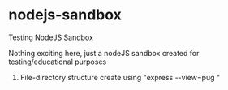 # nodejs-sandbox
Testing NodeJS Sandbox

Nothing exciting here, just a nodeJS sandbox created for testing/educational purposes
1.  File-directory structure create using "express --view=pug <myappName>"
